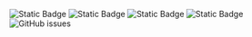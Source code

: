 ![Static Badge](https://img.shields.io/badge/blacklists-60-000000) ![Static Badge](https://img.shields.io/badge/blacklisted-2840790-cc0000) ![Static Badge](https://img.shields.io/badge/whitelisted-2242-00CC00) ![Static Badge](https://img.shields.io/badge/streaming_blacklist-28106-000000) ![GitHub issues](https://img.shields.io/github/issues/fabriziosalmi/blacklists)
